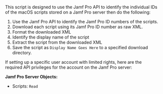 This script is designed to use the Jamf Pro API to identify the individual IDs of the macOS scripts stored on a Jamf Pro server then do the following:

1. Use the Jamf Pro API to identify the Jamf Pro ID numbers of the scripts.
2. Download each script using its Jamf Pro ID number as raw XML.
3. Format the downloaded XML
4. Identify the display name of the script
5. Extract the script from the downloaded XML
6. Save the script as `Display Name Goes Here` to a specified download directory.

If setting up a specific user account with limited rights, here are the required API privileges for the account on the Jamf Pro server:

**Jamf Pro Server Objects:**

* Scripts: `Read`